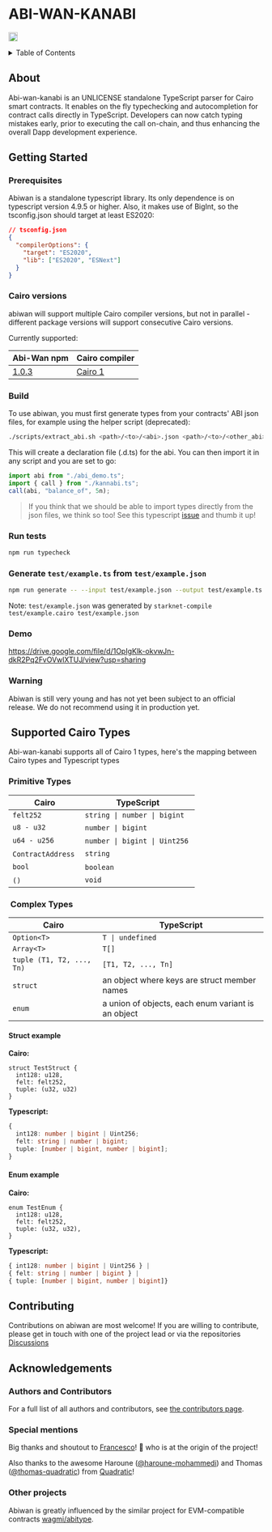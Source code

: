 # ABI-WAN-KANABI

<a href="https://badge.fury.io/js/abi-wan-kanabi"><img src="https://badge.fury.io/js/abi-wan-kanabi.svg" alt="npm version" height="18"></a>

<details>
<summary>Table of Contents</summary>

- [About](#about)
- [Getting Started](#getting-started)
  - [Prerequisites](#prerequisites)
  - [Cairo versions](#cairo-versions)
  - [Build](#build)
  - [Demo](#demo)
  - [Warning](#warning)
- [Supported Cairo Types](#supported-cairo-types)
- [Contributing](#contributing)
- [Authors \& contributors](#authors--contributors)
- [Acknowledgements](#acknowledgements)

</details>

## About

Abi-wan-kanabi is an UNLICENSE standalone TypeScript parser for Cairo smart contracts.
It enables on the fly typechecking and autocompletion for contract calls directly in TypeScript.
Developers can now catch typing mistakes early, prior to executing the call on-chain, and thus enhancing the overall Dapp development experience.

## Getting Started

### Prerequisites

Abiwan is a standalone typescript library. Its only dependence is on typescript version 4.9.5 or higher.
Also, it makes use of BigInt, so the tsconfig.json should target at least ES2020:

```json
// tsconfig.json
{
  "compilerOptions": {
    "target": "ES2020",
    "lib": ["ES2020", "ESNext"]
  }
}
```

### Cairo versions

abiwan will support multiple Cairo compiler versions, but not in parallel - different package versions will support consecutive Cairo versions.

Currently supported:

| Abi-Wan npm  | Cairo compiler |
| ------------- | ------------- |
| [1.0.3](https://www.npmjs.com/package/abi-wan-kanabi/v/1.0.3)  | [Cairo 1](https://community.starknet.io/t/cairo-1-contract-syntax-is-evolving/94794)  |

### Build

To use abiwan, you must first generate types from your contracts' ABI json files, for example using the helper script (deprecated):

```bash
./scripts/extract_abi.sh <path>/<to>/<abi>.json <path>/<to>/<other_abi>.json ./
```

This will create a declaration file (.d.ts) for the abi.
You can then import it in any script and you are set to go:

```typescript
import abi from "./abi_demo.ts";
import { call } from "./kannabi.ts";
call(abi, "balance_of", 5n);
```

> If you think that we should be able to import types directly from the json files, we think so too!
> See this typescript [issue](https://github.com/microsoft/TypeScript/issues/32063) and thumb it up!

### Run tests

```bash
npm run typecheck
```

### Generate `test/example.ts` from `test/example.json`

```bash
npm run generate -- --input test/example.json --output test/example.ts
```

Note: `test/example.json` was generated by `starknet-compile test/example.cairo test/example.json`

### Demo

https://drive.google.com/file/d/1OpIgKlk-okvwJn-dkR2Pq2FvOVwlXTUJ/view?usp=sharing

### Warning

Abiwan is still very young and has not yet been subject to an official release. We do not recommend using it in production yet.

##  Supported Cairo Types

Abi-wan-kanabi supports all of Cairo 1 types, here's the mapping between Cairo types and Typescript types

### Primitive Types

| Cairo              | TypeScript                     |
| ------------------ | ------------------------------ |
| `felt252`          | `string \| number \| bigint`   |
| `u8 - u32`         | `number \| bigint`             |
| `u64 - u256`       | `number \| bigint \| Uint256`  |
| `ContractAddress`  | `string`                       |
| `bool`             | `boolean`                      |
| `()`               | `void`                         |

###  Complex Types

| Cairo                     | TypeScript                                          |
| ------------------------- | --------------------------------------------------- |
| `Option<T>`               | `T \| undefined`                                    |
| `Array<T>`                | `T[]`                                               |
| `tuple (T1, T2, ..., Tn)` | `[T1, T2, ..., Tn]`                                 |
| `struct`                  | an object where keys are struct member names        |
| `enum`                    | a union of objects, each enum variant is an object  |

#### Struct example

**Cairo:**

```cairo
struct TestStruct {
  int128: u128,
  felt: felt252,
  tuple: (u32, u32)
}
```

**Typescript:**

```typescript
{
  int128: number | bigint | Uint256;
  felt: string | number | bigint;
  tuple: [number | bigint, number | bigint];
}
```

#### Enum example

**Cairo:**

```cairo
enum TestEnum {
  int128: u128,
  felt: felt252,
  tuple: (u32, u32),
}
```

**Typescript:**

```typescript
{ int128: number | bigint | Uint256 } |
{ felt: string | number | bigint } |
{ tuple: [number | bigint, number | bigint]}
```

## Contributing

Contributions on abiwan are most welcome!
If you are willing to contribute, please get in touch with one of the project lead or via the repositories [Discussions](https://github.com/keep-starknet-strange/abi-wan-kanabi/discussions/categories/general)

## Acknowledgements

### Authors and Contributors

For a full list of all authors and contributors, see [the contributors page](https://github.com/keep-starknet-strange/abi-wan-kanabi/contributors).

### Special mentions

Big thanks and shoutout to [Francesco](https://github.com/fracek)! :clap: who is at the origin of the project!

Also thanks to the awesome Haroune ([@haroune-mohammedi](https://github.com/haroune-mohammedi)) and Thomas ([@thomas-quadratic](https://github.com/thomas-quadratic)) from [Quadratic](https://en.quadratic-labs.com/)!

### Other projects

Abiwan is greatly influenced by the similar project for EVM-compatible contracts [wagmi/abitype](https://github.com/wagmi-dev/abitype).
